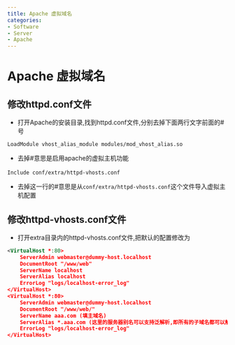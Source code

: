 ```yaml
---
title: Apache 虚拟域名
categories:
- Software
- Server
- Apache
---
```

# Apache 虚拟域名

## 修改httpd.conf文件

- 打开Apache的安装目录,找到httpd.conf文件,分别去掉下面两行文字前面的#号

```
LoadModule vhost_alias_module modules/mod_vhost_alias.so
```

- 去掉#意思是启用apache的虚拟主机功能

```
Include conf/extra/httpd-vhosts.conf　
```

- 去掉这一行的#意思是从`conf/extra/httpd-vhosts.conf`这个文件导入虚拟主机配置

## 修改httpd-vhosts.conf文件

- 打开extra目录内的httpd-vhosts.conf文件,把默认的配置修改为

```xml
<VirtualHost *:80>
    ServerAdmin webmaster@dummy-host.localhost
    DocumentRoot "/www/web"
    ServerName localhost
    ServerAlias localhost
    ErrorLog "logs/localhost-error_log"
</VirtualHost>
<VirtualHost *:80>
    ServerAdmin webmaster@dummy-host.localhost
    DocumentRoot "/www/web/"
    ServerName aaa.com (填主域名)
    ServerAlias *.aaa.com (这里的服务器别名可以支持泛解析,即所有的子域名都可以解析绑定到该虚拟主机)
    ErrorLog "logs/localhost-error_log"
</VirtualHost>
```

